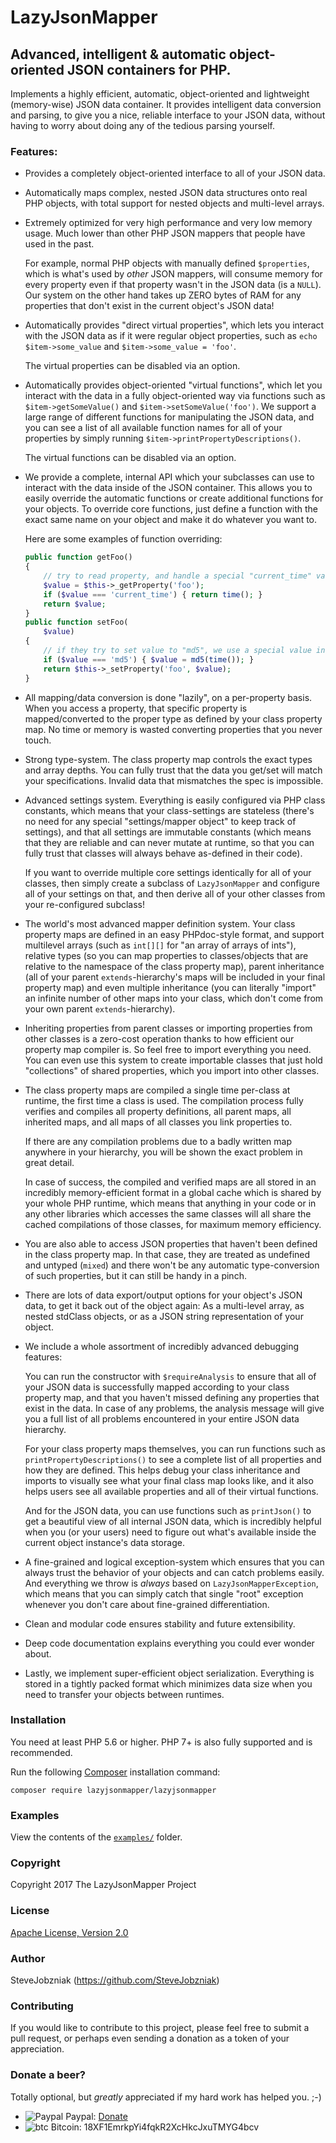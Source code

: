 # LazyJsonMapper

## Advanced, intelligent & automatic object-oriented JSON containers for PHP.

Implements a highly efficient, automatic, object-oriented and lightweight
(memory-wise) JSON data container. It provides intelligent data conversion
and parsing, to give you a nice, reliable interface to your JSON data,
without having to worry about doing any of the tedious parsing yourself.

### Features:

- Provides a completely object-oriented interface to all of your JSON data.

- Automatically maps complex, nested JSON data structures onto real PHP
  objects, with total support for nested objects and multi-level arrays.

- Extremely optimized for very high performance and very low memory usage.
  Much lower than other PHP JSON mappers that people have used in the past.

  For example, normal PHP objects with manually defined `$properties`, which
  is what's used by _other_ JSON mappers, will consume memory for every
  property even if that property wasn't in the JSON data (is a `NULL`). Our
  system on the other hand takes up ZERO bytes of RAM for any properties
  that don't exist in the current object's JSON data!

- Automatically provides "direct virtual properties", which lets you
  interact with the JSON data as if it were regular object properties,
  such as `echo $item->some_value` and `$item->some_value = 'foo'`.

  The virtual properties can be disabled via an option.

- Automatically provides object-oriented "virtual functions", which let you
  interact with the data in a fully object-oriented way via functions such
  as `$item->getSomeValue()` and `$item->setSomeValue('foo')`. We support a
  large range of different functions for manipulating the JSON data, and you
  can see a list of all available function names for all of your properties
  by simply running `$item->printPropertyDescriptions()`.

  The virtual functions can be disabled via an option.

- We provide a complete, internal API which your subclasses can use to
  interact with the data inside of the JSON container. This allows you to
  easily override the automatic functions or create additional functions
  for your objects. To override core functions, just define a function with
  the exact same name on your object and make it do whatever you want to.

  Here are some examples of function overriding:

    ```php
    public function getFoo()
    {
        // try to read property, and handle a special "current_time" value.
        $value = $this->_getProperty('foo');
        if ($value === 'current_time') { return time(); }
        return $value;
    }
    public function setFoo(
        $value)
    {
        // if they try to set value to "md5", we use a special value instead
        if ($value === 'md5') { $value = md5(time()); }
        return $this->_setProperty('foo', $value);
    }
    ```

- All mapping/data conversion is done "lazily", on a per-property basis.
  When you access a property, that specific property is mapped/converted to
  the proper type as defined by your class property map. No time or memory
  is wasted converting properties that you never touch.

- Strong type-system. The class property map controls the exact types and
  array depths. You can fully trust that the data you get/set will match
  your specifications. Invalid data that mismatches the spec is impossible.

- Advanced settings system. Everything is easily configured via PHP class
  constants, which means that your class-settings are stateless (there's no
  need for any special "settings/mapper object" to keep track of settings),
  and that all settings are immutable constants (which means that they are
  reliable and can never mutate at runtime, so that you can fully trust that
  classes will always behave as-defined in their code).

  If you want to override multiple core settings identically for all of your
  classes, then simply create a subclass of `LazyJsonMapper` and configure
  all of your settings on that, and then derive all of your other classes
  from your re-configured subclass!

- The world's most advanced mapper definition system. Your class property
  maps are defined in an easy PHPdoc-style format, and support multilevel
  arrays (such as `int[][]` for "an array of arrays of ints"), relative
  types (so you can map properties to classes/objects that are relative to
  the namespace of the class property map), parent inheritance (all of your
  parent `extends`-hierarchy's maps will be included in your final property
  map) and even multiple inheritance (you can literally "import" an infinite
  number of other maps into your class, which don't come from your own
  parent `extends`-hierarchy).

- Inheriting properties from parent classes or importing properties from
  other classes is a zero-cost operation thanks to how efficient our
  property map compiler is. So feel free to import everything you need.
  You can even use this system to create importable classes that just hold
  "collections" of shared properties, which you import into other classes.

- The class property maps are compiled a single time per-class at runtime,
  the first time a class is used. The compilation process fully verifies
  and compiles all property definitions, all parent maps, all inherited
  maps, and all maps of all classes you link properties to.

  If there are any compilation problems due to a badly written map anywhere
  in your hierarchy, you will be shown the exact problem in great detail.

  In case of success, the compiled and verified maps are all stored in an
  incredibly memory-efficient format in a global cache which is shared by
  your whole PHP runtime, which means that anything in your code or in any
  other libraries which accesses the same classes will all share the cached
  compilations of those classes, for maximum memory efficiency.

- You are also able to access JSON properties that haven't been defined in
  the class property map. In that case, they are treated as undefined and
  untyped (`mixed`) and there won't be any automatic type-conversion of such
  properties, but it can still be handy in a pinch.

- There are lots of data export/output options for your object's JSON data,
  to get it back out of the object again: As a multi-level array, as nested
  stdClass objects, or as a JSON string representation of your object.

- We include a whole assortment of incredibly advanced debugging features:

  You can run the constructor with `$requireAnalysis` to ensure that all
  of your JSON data is successfully mapped according to your class property
  map, and that you haven't missed defining any properties that exist in the
  data. In case of any problems, the analysis message will give you a full
  list of all problems encountered in your entire JSON data hierarchy.

  For your class property maps themselves, you can run functions such as
  `printPropertyDescriptions()` to see a complete list of all properties and
  how they are defined. This helps debug your class inheritance and imports
  to visually see what your final class map looks like, and it also helps
  users see all available properties and all of their virtual functions.

  And for the JSON data, you can use functions such as `printJson()` to get
  a beautiful view of all internal JSON data, which is incredibly helpful
  when you (or your users) need to figure out what's available inside the
  current object instance's data storage.

- A fine-grained and logical exception-system which ensures that you can
  always trust the behavior of your objects and can catch problems easily.
  And everything we throw is _always_ based on `LazyJsonMapperException`,
  which means that you can simply catch that single "root" exception
  whenever you don't care about fine-grained differentiation.

- Clean and modular code ensures stability and future extensibility.

- Deep code documentation explains everything you could ever wonder about.

- Lastly, we implement super-efficient object serialization. Everything is
  stored in a tightly packed format which minimizes data size when you need
  to transfer your objects between runtimes.

### Installation

You need at least PHP 5.6 or higher. PHP 7+ is also fully supported and is recommended.

Run the following [Composer](https://getcomposer.org/download/) installation command:

```
composer require lazyjsonmapper/lazyjsonmapper
```

### Examples

View the contents of the [`examples/`](https://github.com/SteveJobzniak/LazyJsonMapper/tree/master/examples) folder.

### Copyright

Copyright 2017 The LazyJsonMapper Project

### License

[Apache License, Version 2.0](http://www.apache.org/licenses/LICENSE-2.0)

### Author

SteveJobzniak (https://github.com/SteveJobzniak)

### Contributing

If you would like to contribute to this project, please feel free to submit a
pull request, or perhaps even sending a donation as a token of your appreciation.

### Donate a beer?

Totally optional, but _greatly_ appreciated if my hard work has helped you. ;-)

- ![Paypal](https://raw.githubusercontent.com/reek/anti-adblock-killer/gh-pages/images/paypal.png) Paypal: [Donate](https://www.paypal.me/Armindale/0usd)
- ![btc](https://raw.githubusercontent.com/reek/anti-adblock-killer/gh-pages/images/bitcoin.png) Bitcoin: 18XF1EmrkpYi4fqkR2XcHkcJxuTMYG4bcv
